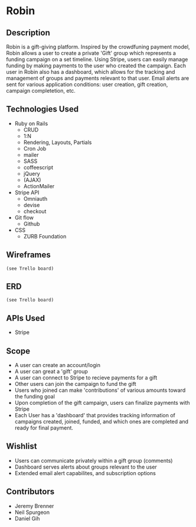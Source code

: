 # Robin

## Description
Robin is a gift-giving platform. Inspired by the crowdfuning payment model, Robin allows a user to create a private 'Gift' group which represents a funding campaign on a set timeline. Using Stripe, users can easily manage funding by making payments to the user who created the campaign. Each user in Robin also has a dashboard, which allows for the tracking and management of groups and payments relevant to that user. Email alerts are sent for various application conditions: user creation, gift creation, campaign completetion, etc.

## Technologies Used
- Ruby on Rails
  - CRUD
  - 1:N
  - Rendering, Layouts, Partials
  - Cron Job
  - mailer
  - SASS
  - coffeescript
  - jQuery
  - (AJAX)
  - ActionMailer
- Stripe API
  - Omniauth
  - devise
  - checkout
- Git flow
  - Github
- CSS
  - ZURB Foundation

## Wireframes
    
    (see Trello board)

## ERD

    (see Trello board)

## APIs Used
- Stripe

## Scope
- A user can create an account/login
- A user can great a 'gift' group
- A user can connect to Stripe to recieve payments for a gift
- Other users can join the campaign to fund the gift
- Users who joined can make 'contributions' of various amounts toward the funding goal
- Upon completion of the gift campaign, users can finalize payments with Stripe
- Each User has a 'dashboard' that provides tracking information of campaigns created, joined, funded, and which ones are completed and ready for final payment.


## Wishlist
- Users can communicate privately within a gift group (comments)
- Dashboard serves alerts about groups relevant to the user
- Extended email alert capabilites, and subscription options


## Contributors

* Jeremy Brenner
* Neil Spurgeon
* Daniel Gih
